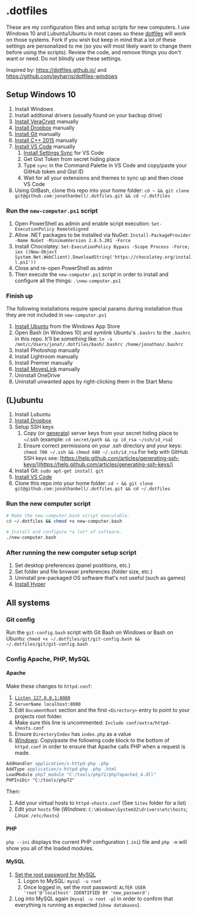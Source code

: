 # .dotfiles

These are my configuration files and setup scripts for new computers. I use Windows 10 and Lubuntu/Ubuntu in most cases so these [dotfiles](https://dotfiles.github.io) will work on those systems. Fork if you wish but keep in mind that a lot of these settings are personalized to me (so you will most likely want to change them before using the scripts). Review the code, and remove things you don't want or need. Do not blindly use these settings.

Inspired by: <https://dotfiles.github.io/> and <https://github.com/jayharris/dotfiles-windows>

## Setup Windows 10

1. Install Windows
1. Install addtional drivers (usually found on your backup drive)
1. [Install VeraCrypt](https://www.howtogeek.com/howto/6169/use-truecrypt-to-secure-your-data/) manually
1. [Install Dropbox](https://www.dropbox.com/install) manually
1. [Install Git](https://git-scm.com/download/win) manually
1. [Install C++ 2015](https://www.microsoft.com/en-us/download/details.aspx?id=48145) manually
1. [Install VS Code](https://code.visualstudio.com) manually
   1. [Install Settings Sync](https://marketplace.visualstudio.com/items?itemName=Shan.code-settings-sync) for VS Code
   1. Get Gist Token from secret hiding place
   1. Type `sync` in the Command Palette in VS Code and copy/paste your GitHub token and Gist ID
   1. Wait for all your extensions and themes to sync up and then close VS Code
1. Using GitBash, clone this repo into your home folder: `cd ~ && git clone git@github.com:jonathanbell/.dotfiles.git && cd ~/.dotfiles`

### Run the `new-computer.ps1` script

1. Open PowerShell as admin and enable script execution: `Set-ExecutionPolicy RemoteSigned`
1. Allow .NET packages to be installed via NuGet: `Install-PackageProvider -Name NuGet -MinimumVersion 2.8.5.201 -Force`
1. Install Chocolatey: `Set-ExecutionPolicy Bypass -Scope Process -Force; iex ((New-Object System.Net.WebClient).DownloadString('https://chocolatey.org/install.ps1'))`
1. Close and re-open PowerShell as admin
1. Then execute the `new-computer.ps1` script in order to install and configure all the things: `.\new-computer.ps1`

### Finish up

The following installations require special params during installation thus they are not included in `new-computer.ps1`

1. [Install Ubuntu](https://www.microsoft.com/en-CA/store/p/ubuntu/9nblggh4msv6?rtc=1) from the Windows App Store
1. Open Bash (in Windows 10) and symlink Ubuntu's `.bashrc` to the `.bashrc` in this repo. It'll be something like: `ln -s /mnt/c/Users/jonat/.dotfiles/bash/.bashrc /home/jonathan/.bashrc`
1. Install Photoshop manually
1. Install Lightroom manually
1. Install Premier manually
1. [Install MovesLink](http://www.movescount.com/connect/download?type=moveslink) manually
1. Uninstall OneDrive
1. Uninstall unwanted apps by right-clicking them in the Start Menu

## (L)ubuntu

1. Install Lubuntu
1. [Install Dropbox](https://www.linuxbabe.com/cloud-storage/install-dropbox-ubuntu-16-04)
1. Setup SSH keys
   1. Copy (or [generate](https://help.github.com/articles/generating-ssh-keys/)) server keys from your secret hiding place to ~/.ssh (example: `cd secret/path && cp id_rsa ~/ssh/id_rsa`)
   1. Ensure correct permissions on your .ssh directory and your keys: `chmod 700 ~/.ssh && chmod 600 ~/.ssh/id_rsa` For help with GitHub SSH keys see: [https://help.github.com/articles/generating-ssh-keys/](https://help.github.com/articles/generating-ssh-keys/)
1. Install Git: `sudo apt-get install git`
1. [Install VS Code](https://code.visualstudio.com/docs/setup/linux)
1. Clone this repo into your home folder: `cd ~ && git clone git@github.com:jonathanbell/.dotfiles.git && cd ~/.dotfiles`

### Run the new computer script

```bash
# Make the new-computer.bash script executable.
cd ~/.dotfiles && chmod +x new-computer.bash

# Install and configure *a lot* of software.
./new-computer.bash
```

### After running the new computer setup script

1. Set desktop preferences (panel postitions, etc.)
1. Set folder and file browser preferences (folder size, etc.)
1. Uninstall pre-packaged OS software that's not useful (such as games)
1. [Install Hyper](https://github.com/zeit/hyper/releases)

## All systems

### Git config

Run the `git-config.bash` script with Git Bash on Windows or Bash on Ubuntu: `chmod +x ~/.dotfiles/git/git-config.bash && ~/.dotfiles/git/git-config.bash`

### Config Apache, PHP, MySQL

#### Apache

Make these changes to `httpd.conf`:

1. [`Listen 127.0.0.1:8080`](https://serverfault.com/a/276968/325456)
1. `ServerName localhost:8080`
1. Edit `DocumentRoot` section and the first `<Directory>` entry to point to your projects root folder.
1. Make sure this line is uncommented: `Include conf/extra/httpd-vhosts.conf`
1. Ensure `DirectoryIndex` has `index.php` as a value
1. [_Windows_](https://brian.teeman.net/joomla/install-amp-on-windows-with-chocolatey): Copy/paste the following code block to the bottom of `httpd.conf` in order to ensure that Apache calls PHP when a request is made.

```apache
AddHandler application/x-httpd-php .php
AddType application/x-httpd-php .php .html
LoadModule php7_module "C:/tools/php72/php7apache2_4.dll"
PHPIniDir "C:/tools/php72"
```

Then:

1. Add your virtual hosts to `httpd-vhosts.conf` (See `Sites` folder for a list)
1. Edit your `hosts` file (_Windows_: `C:\Windows\System32\drivers\etc\hosts`; _Linux_: `/etc/hosts`)

#### PHP

`php --ini` displays the current PHP configuration (`.ini`) file and `php -m` will show you all of the loaded modules.

#### MySQL

1. [Set the root password for MySQL](https://brian.teeman.net/joomla/install-amp-on-windows-with-chocolatey)
   1. Logon to MySQL: `mysql -u root`
   1. Once logged in, set the root password: `ALTER USER 'root'@'localhost' IDENTIFIED BY 'new_password';`
1. Log into MySQL again (`mysql -u root -p`) in order to confirm that everything is running as expected (`show databases`).
